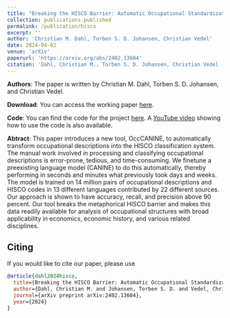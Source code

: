 ```yaml
---
title: "Breaking the HISCO Barrier: Automatic Occupational Standardization with OccCANINE"
collection: publications.published
permalink: /publication/hisco
excerpt: ''
author: 'Christian M. Dahl, Torben S. D. Johansen, Christian Vedel'
date: 2024-04-02
venue: 'arXiv'
paperurl: 'https://arxiv.org/abs/2402.13604'
citation: 'Dahl, Christian M., Torben S. D. Johansen, Christian Vedel (2024). “Breaking the HISCO Barrier: Automatic Occupational Standardization with OccCANINE”. In: arXiv preprint arXiv:2402.13604'
---
```


**Authors**:
The paper is written by Christian M. Dahl, Torben S. D. Johansen, and Christian Vedel.

**Download**:
You can access the working paper [here](https://arxiv.org/abs/2402.13604).

**Code**:
You can find the code for the project [here](https://github.com/christianvedels/OccCANINE).
A [YouTube video](https://youtu.be/BF_oNe-sABQ?si=uEgNYLtPGNYAXCDK) showing how to use the code is also available.

**Abtract**:
This paper introduces a new tool, OccCANINE, to automatically transform occupational descriptions into the HISCO classification system. The manual work involved in processing and classifying occupational descriptions is error-prone, tedious, and time-consuming. We finetune a preexisting language model (CANINE) to do this automatically, thereby performing in seconds and minutes what previously took days and weeks. The model is trained on 14 million pairs of occupational descriptions and HISCO codes in 13 different languages contributed by 22 different sources. Our approach is shown to have accuracy, recall, and precision above 90 percent. Our tool breaks the metaphorical HISCO barrier and makes this data readily available for analysis of occupational structures with broad applicability in economics, economic history, and various related disciplines.

## Citing
If you would like to cite our paper, please use
```bibtex
@article{dahl2024hisco,
  title={Breaking the HISCO Barrier: Automatic Occupational Standardization with OccCANINE},
  author={Dahl, Christian M. and Johansen, Torben S. D. and Vedel, Christian},
  journal={arXiv preprint arXiv:2402.13604},
  year={2024}
}
```
